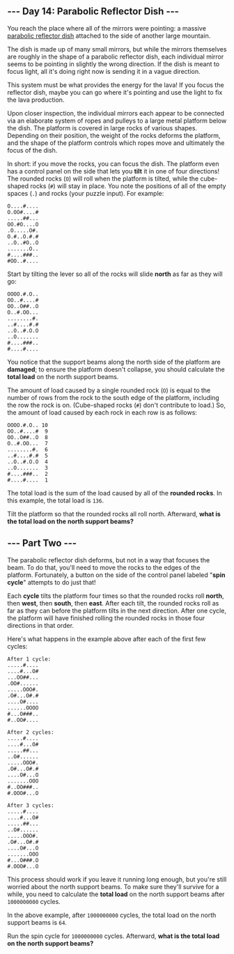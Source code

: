 ## --- Day 14: Parabolic Reflector Dish ---

You reach the place where all of the mirrors were pointing: a massive [parabolic
reflector dish](https://en.wikipedia.org/wiki/Parabolic_reflector) attached to
the side of another large mountain.

The dish is made up of many small mirrors, but while the mirrors themselves are
roughly in the shape of a parabolic reflector dish, each individual mirror seems
to be pointing in slightly the wrong direction. If the dish is meant to focus
light, all it's doing right now is sending it in a vague direction.

This system must be what provides the energy for the lava! If you focus the
reflector dish, maybe you can go where it's pointing and use the light to fix
the lava production.

Upon closer inspection, the individual mirrors each appear to be connected via
an elaborate system of ropes and pulleys to a large metal platform below the
dish. The platform is covered in large rocks of various shapes. Depending on
their position, the weight of the rocks deforms the platform, and the shape of
the platform controls which ropes move and ultimately the focus of the dish.

In short: if you move the rocks, you can focus the dish. The platform even has a
control panel on the side that lets you **tilt** it in one of four directions!
The rounded rocks (`O`) will roll when the platform is tilted, while the cube-
shaped rocks (`#`) will stay in place. You note the positions of all of the
empty spaces (`.`) and rocks (your puzzle input). For example:

```
O....#....
O.OO#....#
.....##...
OO.#O....O
.O.....O#.
O.#..O.#.#
..O..#O..O
.......O..
#....###..
#OO..#....
```

Start by tilting the lever so all of the rocks will slide **north** as far as
they will go:

```
OOOO.#.O..
OO..#....#
OO..O##..O
O..#.OO...
........#.
..#....#.#
..O..#.O.O
..O.......
#....###..
#....#....
```

You notice that the support beams along the north side of the platform are
**damaged**; to ensure the platform doesn't collapse, you should calculate the
**total load** on the north support beams.

The amount of load caused by a single rounded rock (`O`) is equal to the number
of rows from the rock to the south edge of the platform, including the row the
rock is on. (Cube-shaped rocks (`#`) don't contribute to load.) So, the amount
of load caused by each rock in each row is as follows:

```
OOOO.#.O.. 10
OO..#....#  9
OO..O##..O  8
O..#.OO...  7
........#.  6
..#....#.#  5
..O..#.O.O  4
..O.......  3
#....###..  2
#....#....  1
```

The total load is the sum of the load caused by all of the **rounded rocks**. In
this example, the total load is `136`.

Tilt the platform so that the rounded rocks all roll north. Afterward, **what is
the total load on the north support beams?**


## --- Part Two ---

The parabolic reflector dish deforms, but not in a way that focuses the beam. To
do that, you'll need to move the rocks to the edges of the platform.
Fortunately, a button on the side of the control panel labeled "**spin cycle**"
attempts to do just that!

Each **cycle** tilts the platform four times so that the rounded rocks roll
**north**, then **west**, then **south**, then **east**. After each tilt, the
rounded rocks roll as far as they can before the platform tilts in the next
direction. After one cycle, the platform will have finished rolling the rounded
rocks in those four directions in that order.

Here's what happens in the example above after each of the first few cycles:

```
After 1 cycle:
.....#....
....#...O#
...OO##...
.OO#......
.....OOO#.
.O#...O#.#
....O#....
......OOOO
#...O###..
#..OO#....

After 2 cycles:
.....#....
....#...O#
.....##...
..O#......
.....OOO#.
.O#...O#.#
....O#...O
.......OOO
#..OO###..
#.OOO#...O

After 3 cycles:
.....#....
....#...O#
.....##...
..O#......
.....OOO#.
.O#...O#.#
....O#...O
.......OOO
#...O###.O
#.OOO#...O
```

This process should work if you leave it running long enough, but you're still
worried about the north support beams. To make sure they'll survive for a while,
you need to calculate the **total load** on the north support beams after
`1000000000` cycles.

In the above example, after `1000000000` cycles, the total load on the north
support beams is `64`.

Run the spin cycle for `1000000000` cycles. Afterward, **what is the total load
on the north support beams?**


